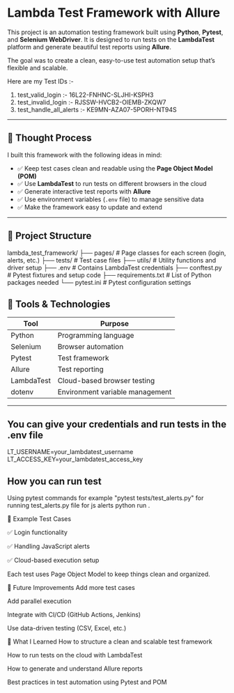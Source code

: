 # Lambda Test Framework with Allure

This project is an automation testing framework built using **Python**, **Pytest**, and **Selenium WebDriver**. It is designed to run tests on the **LambdaTest** platform and generate beautiful test reports using **Allure**.

The goal was to create a clean, easy-to-use test automation setup that’s flexible and scalable.

Here are my Test IDs :-
1. test_valid_login :- 16L22-FNHNC-SLJHI-KSPH3
2. test_invalid_login :- RJSSW-HVCB2-OIEMB-ZKQW7
3. test_handle_all_alerts :- KE9MN-AZA07-5PORH-NT94S

---

## 🧠 Thought Process

I built this framework with the following ideas in mind:

- ✅ Keep test cases clean and readable using the **Page Object Model (POM)**
- ✅ Use **LambdaTest** to run tests on different browsers in the cloud
- ✅ Generate interactive test reports with **Allure**
- ✅ Use environment variables (`.env` file) to manage sensitive data
- ✅ Make the framework easy to update and extend

---

## 🧱 Project Structure

lambda_test_framework/ ├── pages/ # Page classes for each screen (login, alerts, etc.) ├── tests/ # Test case files ├── utils/ # Utility functions and driver setup ├── .env # Contains LambdaTest credentials ├── conftest.py # Pytest fixtures and setup code ├── requirements.txt # List of Python packages needed └── pytest.ini # Pytest configuration settings



## 🧰 Tools & Technologies

| Tool        | Purpose                                 |
|-------------|------------------------------------------|
| Python      | Programming language                    |
| Selenium    | Browser automation                      |
| Pytest      | Test framework                          |
| Allure      | Test reporting                          |
| LambdaTest  | Cloud-based browser testing             |
| dotenv      | Environment variable management         |

---

## You can give your credentials and run tests in the .env file 

LT_USERNAME=your_lambdatest_username
LT_ACCESS_KEY=your_lambdatest_access_key

## How you can run test 

Using pytest commands 
for example "pytest tests/test_alerts.py" for running test_alerts.py file for js alerts python run . 


🧪 Example Test Cases

✅ Login functionality

✅ Handling JavaScript alerts

✅ Cloud-based execution setup

Each test uses Page Object Model to keep things clean and organized.


🔮 Future Improvements
Add more test cases

Add parallel execution

Integrate with CI/CD (GitHub Actions, Jenkins)

Use data-driven testing (CSV, Excel, etc.)


📘 What I Learned
How to structure a clean and scalable test framework

How to run tests on the cloud with LambdaTest

How to generate and understand Allure reports

Best practices in test automation using Pytest and POM
